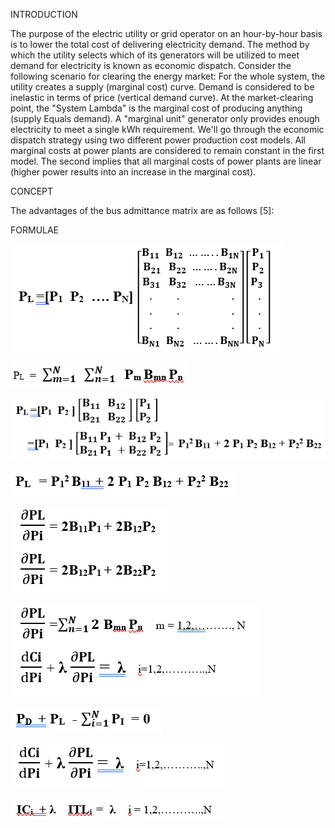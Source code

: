 INTRODUCTION

The purpose of the electric utility or grid operator on an hour-by-hour basis is to lower the total cost of delivering electricity demand. The method by which the utility selects which of its generators will be utilized to meet demand for electricity is known as economic dispatch. Consider the following scenario for clearing the energy market: For the whole system, the utility creates a supply (marginal cost) curve. Demand is considered to be inelastic in terms of price (vertical demand curve). At the market-clearing point, the "System Lambda" is the marginal cost of producing anything (supply Equals demand). A "marginal unit" generator only provides enough electricity to meet a single kWh requirement. We'll go through the economic dispatch strategy using two different power production cost models. All marginal costs at power plants are considered to remain constant in the first model. The second implies that all marginal costs of power plants are linear (higher power results into an increase in the marginal cost).

CONCEPT

The advantages of the bus admittance matrix are as follows [5]:

FORMULAE

![ ](images/theory_formulae_1.png)

![ ](images/theory_formulae_2.png)

![ ](images/theory_formulae_3.png)

![ ](images/theory_formulae_4.png)

![ ](images/theory_formulae_5.png)

![ ](images/theory_formulae_6.png)

![ ](images/theory_formulae_7.png)

![ ](images/theory_formulae_8.png)

![ ](images/theory_formulae_9.png)
